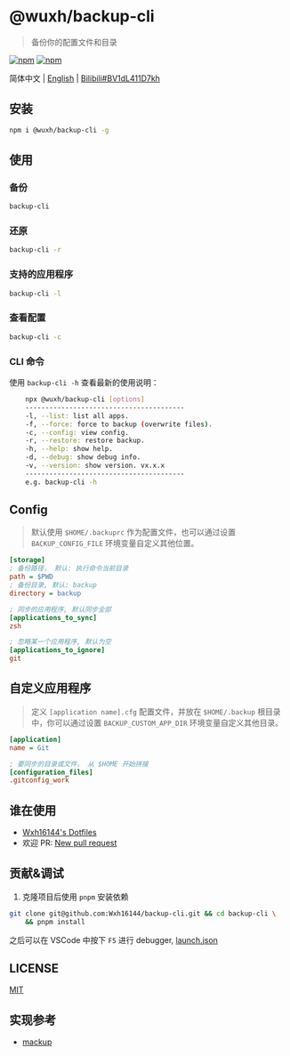 # @wuxh/backup-cli

> 备份你的配置文件和目录

[![npm](https://img.shields.io/npm/v/@wuxh/backup-cli.svg?style=for-the-badge)](https://www.npmjs.com/package/@wuxh/backup-cli)
[![npm](https://img.shields.io/npm/dt/@wuxh/backup-cli.svg?style=for-the-badge)](https://www.npmjs.com/package/@wuxh/backup-cli)

简体中文 | [English](./README.en_US.md) | [Bilibili#BV1dL411D7kh](https://bilibili.com/video/BV1dL411D7kh)

## 安装

```bash
npm i @wuxh/backup-cli -g
```

## 使用

### 备份

```bash
backup-cli
```

### 还原

```bash
backup-cli -r
```

### 支持的应用程序

```bash
backup-cli -l
```

### 查看配置

```bash
backup-cli -c
```

### CLI 命令

使用 `backup-cli -h` 查看最新的使用说明：

```bash
    npx @wuxh/backup-cli [options]
    ----------------------------------------
    -l, --list: list all apps.
    -f, --force: force to backup (overwrite files).
    -c, --config: view config.
    -r, --restore: restore backup.
    -h, --help: show help.
    -d, --debug: show debug info.
    -v, --version: show version. vx.x.x
    ----------------------------------------
    e.g. backup-cli -h
```

## Config

> 默认使用 `$HOME/.backuprc` 作为配置文件，也可以通过设置 `BACKUP_CONFIG_FILE` 环境变量自定义其他位置。

```ini
[storage]
; 备份路径， 默认: 执行命令当前目录
path = $PWD
; 备份目录, 默认: backup
directory = backup

; 同步的应用程序, 默认同步全部
[applications_to_sync]
zsh

; 忽略某一个应用程序, 默认为空
[applications_to_ignore]
git

```

## 自定义应用程序

> 定义 `[application name].cfg` 配置文件，并放在 `$HOME/.backup` 根目录中，你可以通过设置 `BACKUP_CUSTOM_APP_DIR` 环境变量自定义其他目录。

```ini
[application]
name = Git

; 要同步的目录或文件， 从 $HOME 开始拼接
[configuration_files]
.gitconfig_work
```

## 谁在使用

- [Wxh16144's Dotfiles](https://github.com/Wxh16144/dotfiles)
- 欢迎 PR: [New pull request](https://github.com/Wxh16144/backup-cli/pulls)

## 贡献&调试

1. 克隆项目后使用 `pnpm` 安装依赖

```bash
git clone git@github.com:Wxh16144/backup-cli.git && cd backup-cli \
    && pnpm install
```

之后可以在 VSCode 中按下 `F5` 进行 debugger, [launch.json](./.vscode/launch.json)

## LICENSE

[MIT](./LICENSE)

## 实现参考

- [mackup](https://github.com/lra/mackup)
